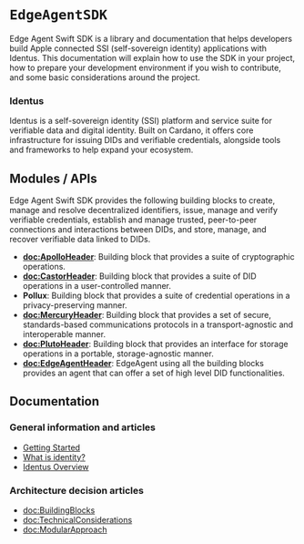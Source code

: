 # ``EdgeAgentSDK``

Edge Agent Swift SDK is a library and documentation that helps developers build Apple connected SSI (self-sovereign identity) applications with Identus. This documentation will explain how to use the SDK in your project, how to prepare your development environment if you wish to contribute, and some basic considerations around the project.

### Identus

Identus is a self-sovereign identity (SSI) platform and service suite for verifiable data and digital identity. Built on Cardano, it offers core infrastructure for issuing DIDs and verifiable credentials, alongside tools and frameworks to help expand your ecosystem.

## Modules / APIs

Edge Agent Swift SDK provides the following building blocks to create, manage and resolve decentralized identifiers, issue, manage and verify verifiable credentials, establish and manage trusted, peer-to-peer connections and interactions between DIDs, and store, manage, and recover verifiable data linked to DIDs.

- __<doc:ApolloHeader>__: Building block that provides a suite of cryptographic operations.
- __<doc:CastorHeader>__: Building block that provides a suite of DID operations in a user-controlled manner.
- __Pollux__: Building block that provides a suite of credential operations in a privacy-preserving manner.
- __<doc:MercuryHeader>__: Building block that provides a set of secure, standards-based communications protocols in a transport-agnostic and interoperable manner.
- __<doc:PlutoHeader>__: Building block that provides an interface for storage operations in a portable, storage-agnostic manner.
- __<doc:EdgeAgentHeader>__: EdgeAgent using all the building blocks provides an agent that can offer a set of high level DID functionalities.

## Documentation

### General information and articles

- [Getting Started](https://docs.atalaprism.io/docs/getting-started)
- [What is identity?](https://docs.atalaprism.io/docs/concepts/identity)
- [Identus Overview](https://docs.atalaprism.io/docs/atala-prism/overview)

### Architecture decision articles

- <doc:BuildingBlocks>
- <doc:TechnicalConsiderations>
- <doc:ModularApproach>
